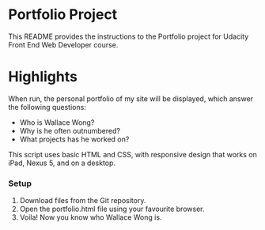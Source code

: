 # Portfolio Project

This README provides the instructions to the Portfolio project for Udacity Front End Web Developer course.

# Highlights
When run, the personal portfolio of my site will be displayed, which answer the following questions:
  - Who is Wallace Wong?
  - Why is he often outnumbered?
  - What projects has he worked on?

This script uses basic HTML and CSS, with responsive design that works on iPad, Nexus 5, and on a desktop.

### Setup
1. Download files from the Git repository.
2. Open the portfolio.html file using your favourite browser.
3. Voila! Now you know who Wallace Wong is.
